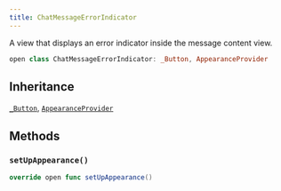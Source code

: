 ```yaml
---
title: ChatMessageErrorIndicator
---
```


A view that displays an error indicator inside the message content view.

``` swift
open class ChatMessageErrorIndicator: _Button, AppearanceProvider 
```

## Inheritance

[`_Button`](../../common-views/_button), [`AppearanceProvider`](../../utils/appearance-provider)

## Methods

### `setUpAppearance()`

``` swift
override open func setUpAppearance() 
```
